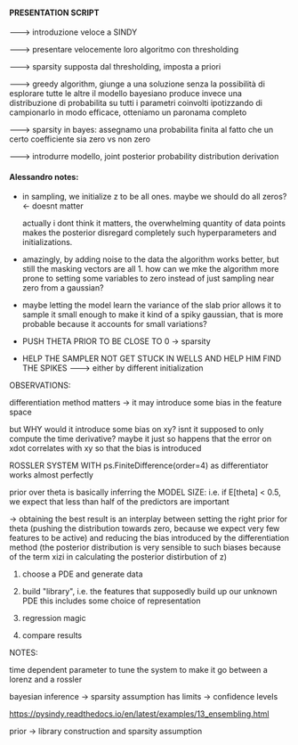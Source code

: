 #### PRESENTATION SCRIPT


---> introduzione veloce a SINDY

---> presentare velocemente loro algoritmo con thresholding

---> sparsity supposta dal thresholding, imposta a priori

---> greedy algorithm, giunge a una soluzione senza la possibilità di esplorare tutte le altre
    il modello bayesiano produce invece una distribuzione di probabilita su tutti i parametri coinvolti
    ipotizzando di campionarlo in modo efficace, otteniamo un paronama completo

---> sparsity in bayes: assegnamo una probabilita finita al fatto che un certo coefficiente sia zero vs non zero

---> introdurre modello, joint posterior probability distribution derivation





#### Alessandro notes:

- in sampling, we initialize z to be all ones. maybe we should do all zeros? <- doesnt matter

  actually i dont think it matters, the overwhelming quantity of data points makes the posterior disregard completely such hyperparameters and initializations.

- amazingly, by adding noise to the data the algorithm works better, but still the masking vectors are all 1. 
  how can we mke the algorithm more prone to setting some variables to zero instead of just sampling near zero from a gaussian?

- maybe letting the model learn the variance of the slab prior allows it to sample it small enough to make it kind of a spiky gaussian, that is more probable because it accounts for small variations?


- PUSH THETA PRIOR TO BE CLOSE TO 0 -> sparsity

- HELP THE SAMPLER NOT GET STUCK IN WELLS AND HELP HIM FIND THE SPIKES ---> either by different initialization 

OBSERVATIONS:

differentiation method matters -> it may introduce some bias in the feature space

but WHY would it introduce some bias on xy? isnt it supposed to only compute the time derivative?
maybe it just so happens that the error on xdot correlates with xy so that the bias is introduced 

ROSSLER SYSTEM WITH ps.FiniteDifference(order=4) as differentiator works almost perfectly

prior over theta is basically inferring the MODEL SIZE:
i.e. if E[theta] < 0.5, we expect that less than half of the predictors are important

-> obtaining the best result is an interplay between setting the right prior for theta
(pushing the distribution towards zero, because we expect very few features to be active)
and reducing the bias introduced by the differentiation method 
(the posterior distribution is very sensible to such biases because of the term xizi in calculating the posterior distirbution of z)



1) choose a PDE and generate data

2) build "library", i.e. the features that supposedly build up our unknown PDE
this includes some choice of representation

3) regression magic

4) compare results


NOTES:

time dependent parameter to tune the system to make it go between a lorenz and a rossler

bayesian inference -> sparsity assumption has limits -> confidence levels

https://pysindy.readthedocs.io/en/latest/examples/13_ensembling.html

prior -> library construction and sparsity assumption
